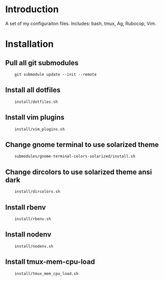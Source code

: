 # Introduction

A set of my configuraiton files. Includes: bash, tmux, Ag, Rubocop, Vim.

# Installation

## Pull all git submodules

        git submodule update --init --remote

## Install all dotfiles

        install/dotfiles.sh

## Install vim plugins

        install/vim_plugins.sh

## Change gnome terminal to use solarized theme

        submodules/gnome-terminal-colors-solarized/install.sh

## Change dircolors to use solarized theme ansi dark

        install/dircolors.sh

## Install rbenv

        install/rbenv.sh

## Install nodenv

        install/nodenv.sh

## Install tmux-mem-cpu-load

        install/tmux_mem_cpu_load.sh
